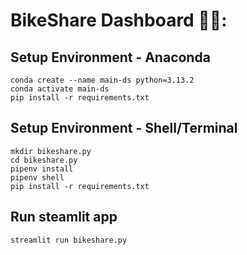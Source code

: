 # BikeShare Dashboard 🚴‍♂️:

## Setup Environment - Anaconda
```
conda create --name main-ds python=3.13.2
conda activate main-ds
pip install -r requirements.txt
```

## Setup Environment - Shell/Terminal
```
mkdir bikeshare.py
cd bikeshare.py
pipenv install
pipenv shell
pip install -r requirements.txt
```

## Run steamlit app
```
streamlit run bikeshare.py
```
